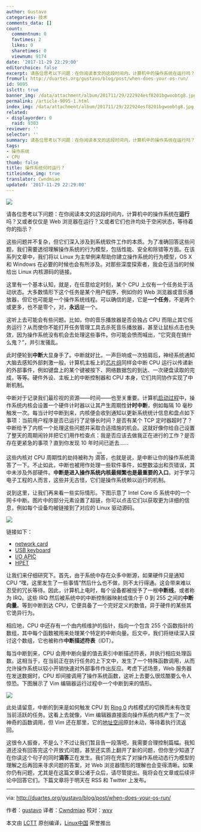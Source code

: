 ```yaml
---
author: Gustavo
categories: 技术
comments_data: []
count:
  commentnum: 0
  favtimes: 2
  likes: 0
  sharetimes: 0
  viewnum: 9174
date: '2017-11-29 22:29:00'
editorchoice: false
excerpt: 请各位思考以下问题：在你阅读本文的这段时间内，计算机中的操作系统在运行吗？又或者仅仅是 Web 浏览器在运行？又或者它们也许均处于空闲状态，等待着你的指示？
fromurl: http://duartes.org/gustavo/blog/post/when-does-your-os-run/
id: 9095
islctt: true
banner_img: /data/attachment/album/201711/29/222924esf8201bgwoobtg8.jpg
permalink: /article-9095-1.html
index_img: /data/attachment/album/201711/29/222924esf8201bgwoobtg8.jpg.thumb.jpg
related:
- displayorder: 0
  raid: 9303
reviewer: ''
selector: ''
summary: 请各位思考以下问题：在你阅读本文的这段时间内，计算机中的操作系统在运行吗？又或者仅仅是 Web 浏览器在运行？又或者它们也许均处于空闲状态，等待着你的指示？
tags:
- 操作系统
- CPU
thumb: false
title: 操作系统何时运行？
titleindex_img: true
translator: Cwndmiao
updated: '2017-11-29 22:29:00'
---
```


![](/data/attachment/album/201711/29/222924esf8201bgwoobtg8.jpg)


请各位思考以下问题：在你阅读本文的这段时间内，计算机中的操作系统在**运行**吗？又或者仅仅是 Web 浏览器在运行？又或者它们也许均处于空闲状态，等待着你的指示？


这些问题并不复杂，但它们深入涉及到系统软件工作的本质。为了准确回答这些问题，我们需要透彻理解操作系统的行为模型，包括性能、安全和除错等方面。在该系列文章中，我们将以 Linux 为主举例来帮助你建立操作系统的行为模型，OS X 和 Windows 在必要的时候也会有所涉及。对那些深度探索者，我会在适当的时候给出 Linux 内核源码的链接。


这里有一个基本认知，就是，在任意给定时刻，某个 CPU 上仅有一个任务处于活动状态。大多数情形下这个任务是某个用户程序，例如你的 Web 浏览器或音乐播放器，但它也可能是一个操作系统线程。可以确信的是，它是**一个任务**，不是两个或更多，也不是零个，对，**永远**是一个。


这听上去可能会有些问题。比如，你的音乐播放器是否会独占 CPU 而阻止其它任务运行？从而使你不能打开任务管理工具去杀死音乐播放器，甚至让鼠标点击也失效，因为操作系统没有机会去处理这些事件。你可能会愤而喊出，“它究竟在搞什么鬼？”，并引发骚乱。


此时便轮到**中断**大显身手了。中断就好比，一声巨响或一次拍肩后，神经系统通知大脑去感知外部刺激一般。计算机主板上的[芯片组](http://duartes.org/gustavo/blog/post/motherboard-chipsets-memory-map)同样会中断 CPU 运行以传递新的外部事件，例如键盘上的某个键被按下、网络数据包的到达、一次硬盘读取的完成，等等。硬件外设、主板上的中断控制器和 CPU 本身，它们共同协作实现了中断机制。


中断对于记录我们最珍视的资源——时间——也至关重要。计算机[启动过程](http://duartes.org/gustavo/blog/post/kernel-boot-process)中，操作系统内核会设置一个硬件计时器以让其产生周期性**计时中断**，例如每隔 10 毫秒触发一次。每当计时中断到来，内核便会收到通知以更新系统统计信息和盘点如下事项：当前用户程序是否已运行了足够长时间？是否有某个 TCP 定时器超时了？中断给予了内核一个处理这些问题并采取合适措施的机会。这就好像你给自己设置了整天的周期闹铃并把它们用作检查点：我是否应该去做我正在进行的工作？是否存在更紧急的事项？直到你发现 10 年时间已逝去……


这些内核对 CPU 周期性的劫持被称为<ruby> 滴答 <rt>  tick </rt></ruby>，也就是说，是中断让你的操作系统滴答了一下。不止如此，中断也被用作处理一些软件事件，如整数溢出和页错误，其中未涉及外部硬件。**中断是进入操作系统内核最频繁也是最重要的入口**。对于学习电子工程的人而言，这些并无古怪，它们是操作系统赖以运行的机制。


说到这里，让我们再来看一些实际情形。下图示意了 Intel Core i5 系统中的一个网卡中断。图片中的部分元素设置了超链，你可以点击它们以获取更为详细的信息，例如每个设备均被链接到了对应的 Linux 驱动源码。


![](/data/attachment/album/201711/29/222933n7l3klcbknbundlb.png)


链接如下：


* [network card](https://github.com/torvalds/linux/blob/v3.17/drivers/net/ethernet/intel/e1000e/netdev.c)
* [USB keyboard](https://github.com/torvalds/linux/blob/v3.16/drivers/hid/usbhid/usbkbd.c)
* [I/O APIC](https://github.com/torvalds/linux/blob/v3.16/arch/x86/kernel/aindex_img/io_aindex_img.c)
* [HPET](https://github.com/torvalds/linux/blob/v3.17/arch/x86/kernel/hpet.c)


让我们来仔细研究下。首先，由于系统中存在众多中断源，如果硬件只是通知 CPU “嘿，这里发生了一些事情”然后什么也不做，则不太行得通。这会带来难以忍受的冗长等待。因此，计算机上电时，每个设备都被授予了一根**中断线**，或者称为 IRQ。这些 IRQ 然后被系统中的中断控制器映射成值介于 0 到 255 之间的**中断向量**。等到中断到达 CPU，它便具备了一个完好定义的数值，异于硬件的某些其它诡异行为。


相应地，CPU 中还存有一个由内核维护的指针，指向一个包含 255 个函数指针的数组，其中每个函数被用来处理某个特定的中断向量。后文中，我们将继续深入探讨这个数组，它也被称作**中断描述符表**（IDT）。


每当中断到来，CPU 会用中断向量的值去索引中断描述符表，并执行相应处理函数。这相当于，在当前正在执行任务的上下文中，发生了一个特殊函数调用，从而允许操作系统以较小开销快速对外部事件作出反应。考虑下述场景，Web 服务器在发送数据时，CPU 却间接调用了操作系统函数，这听上去要么很炫酷要么令人惊恐。下图展示了 Vim 编辑器运行过程中一个中断到来的情形。


![](/data/attachment/album/201711/29/222935aokr7jvzs75ztz9e.png)


此处请留意，中断的到来是如何触发 CPU 到 [Ring 0](http://duartes.org/gustavo/blog/post/cpu-rings-privilege-and-protection) 内核模式的切换而未有改变当前活跃的任务。这看上去就像，Vim 编辑器直接面向操作系统内核产生了一次神奇的函数调用，但 Vim 还在那里，它的[地址空间](http://duartes.org/gustavo/blog/post/anatomy-of-a-program-in-memory)原封未动，等待着执行流返回。


这很令人振奋，不是么？不过让我们暂且告一段落吧，我需要合理控制篇幅。我知道还没有回答完这个开放式问题，甚至还实质上翻开了新的问题，但你至少知道了在你读这个句子的同时**滴答**正在发生。我们将在充实了对操作系统动态行为模型的理解之后再回来寻求问题的答案，对 Web 浏览器情形的理解也会变得清晰。如果你仍有问题，尤其是在这篇文章公诸于众后，请尽管提出。我将会在文章或后续评论中回答它们。下篇文章将于明天在 RSS 和 Twitter 上发布。




---


via: <http://duartes.org/gustavo/blog/post/when-does-your-os-run/>


作者：[gustavo](http://duartes.org/gustavo/blog/about/) 译者：[Cwndmiao](https://github.com/Cwndmiao) 校对：[wxy](https://github.com/wxy)


本文由 [LCTT](https://github.com/LCTT/TranslateProject) 原创编译，[Linux中国](https://linux.cn/) 荣誉推出